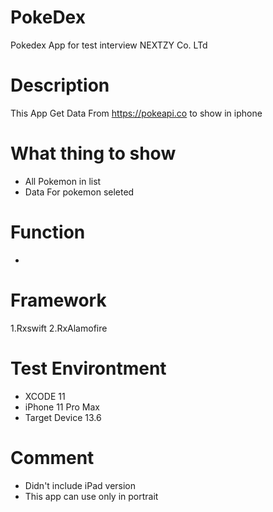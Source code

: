 # PokeDex
Pokedex App for test interview NEXTZY Co. LTd

# Description
This App Get Data From https://pokeapi.co to show in iphone

# What thing to show
- All Pokemon in list
- Data For pokemon seleted

# Function
- 

# Framework
1.Rxswift
2.RxAlamofire

# Test Environtment
- XCODE 11
- iPhone 11 Pro Max
- Target Device 13.6

# Comment
- Didn't include iPad version
- This app can use only in portrait
